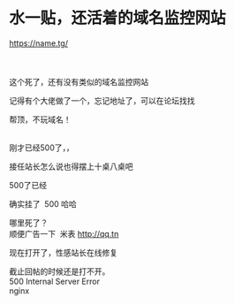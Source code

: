 # 水一贴，还活着的域名监控网站


https://name.tg/<br />
<br />
<br />
<br />
这个死了，还有没有类似的域名监控网站

记得有个大佬做了一个，忘记地址了，可以在论坛找找

帮顶，不玩域名！<br />
<br />
<img src="static/image/smiley/default/time.gif" smilieid="15" border="0" alt="" /><img src="static/image/smiley/default/time.gif" smilieid="15" border="0" alt="" /><img src="static/image/smiley/default/time.gif" smilieid="15" border="0" alt="" />

刚才已经500了，，

接任站长怎么说也得摆上十桌八桌吧

500了已经

确实挂了&nbsp;&nbsp;500 哈哈

哪里死了？<br />
顺便广告一下&nbsp;&nbsp;米表 <a href="http://qq.tn" target="_blank">http://qq.tn</a> <img src="static/image/smiley/default/lol.gif" smilieid="12" border="0" alt="" />

现在打开了，性感站长在线修复<img src="static/image/smiley/default/titter.gif" smilieid="9" border="0" alt="" />

截止回帖的时候还是打不开。<br />
500 Internal Server Error<br />
nginx
